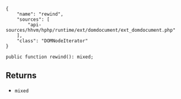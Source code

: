 ``` yamlmeta
{
    "name": "rewind",
    "sources": [
        "api-sources/hhvm/hphp/runtime/ext/domdocument/ext_domdocument.php"
    ],
    "class": "DOMNodeIterator"
}
```




``` Hack
public function rewind(): mixed;
```




## Returns




+ ` mixed `
<!-- HHAPIDOC -->
